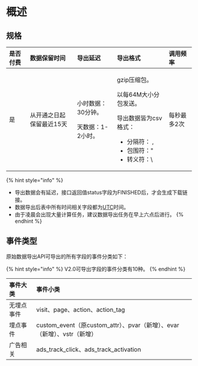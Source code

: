 # 概述

## 规格

<table>
  <thead>
    <tr>
      <th style="text-align:left">&#x662F;&#x5426;&#x4ED8;&#x8D39;</th>
      <th style="text-align:left">&#x6570;&#x636E;&#x4FDD;&#x7559;&#x65F6;&#x95F4;</th>
      <th style="text-align:left">&#x5BFC;&#x51FA;&#x5EF6;&#x8FDF;</th>
      <th style="text-align:left">&#x5BFC;&#x51FA;&#x683C;&#x5F0F;</th>
      <th style="text-align:left">&#x8C03;&#x7528;&#x9891;&#x7387;</th>
    </tr>
  </thead>
  <tbody>
    <tr>
      <td style="text-align:left">&#x662F;</td>
      <td style="text-align:left">&#x4ECE;&#x5F00;&#x901A;&#x4E4B;&#x65E5;&#x8D77;&#x4FDD;&#x7559;&#x6700;&#x8FD1;15&#x5929;</td>
      <td
      style="text-align:left">
        <p>&#x5C0F;&#x65F6;&#x6570;&#x636E;&#xFF1A;30&#x5206;&#x949F;&#x3002;</p>
        <p>&#x5929;&#x6570;&#x636E;&#xFF1A;1-2&#x5C0F;&#x65F6;&#x3002;</p>
        </td>
        <td style="text-align:left">
          <p>gzip&#x538B;&#x7F29;&#x5305;&#x3002;</p>
          <p>&#x4EE5;&#x6BCF;64M&#x5927;&#x5C0F;&#x5206;&#x5305;&#x53D1;&#x9001;&#x3002;</p>
          <p>&#x5BFC;&#x51FA;&#x6570;&#x636E;&#x7686;&#x4E3A;csv&#x683C;&#x5F0F;&#xFF1A;</p>
          <ul>
            <li>&#x5206;&#x9694;&#x7B26;&#xFF1A; ,</li>
            <li>&#x5305;&#x56F4;&#x7B26;&#xFF1A;&quot;</li>
            <li>&#x8F6C;&#x4E49;&#x7B26;&#xFF1A;\</li>
          </ul>
        </td>
        <td style="text-align:left">&#x6BCF;&#x79D2;&#x6700;&#x591A;2&#x6B21;</td>
    </tr>
  </tbody>
</table>

{% hint style="info" %}
* 导出数据会有延迟，接口返回值status字段为FINISHED后，才会生成下载链接。
* 数据导出后表中所有时间相关字段都为[UTC](http://baike.baidu.com/link?url=T9ER87o8wd_ABq-oRrn839-Q2hxrV5WvIeQX2bJCOAWgne8C8BCw8yRWrISceZJEoR83GuIhdu0vSZFwzl4ngFrD7vUITsrlcY6U3Fj6lWCx7x0xWRTNDFOHkhJmnUW05hrb5df7vvz12EayMr_4b5QJZ1UcTs17ffae3wI18LNeF8j_4WpMZ_srcJHSXhpk)时间。
* 由于凌晨会出现大量计算任务，建议数据导出任务在早上六点后进行。
{% endhint %}

## 事件类型

原始数据导出API可导出的所有字段的事件分类如下：

{% hint style="info" %}
V2.0可导出字段的事件分类有10种。
{% endhint %}

| 事件大类 | 事件小类 |
| :--- | :--- |
| 无埋点事件 | visit、page、action、action\_tag |
| 埋点事件 | custom\_event（原custom\_attr）、pvar（新增）、evar（新增）、vstr（新增） |
| 广告相关 | ads\_track\_click、ads\_track\_activation |

